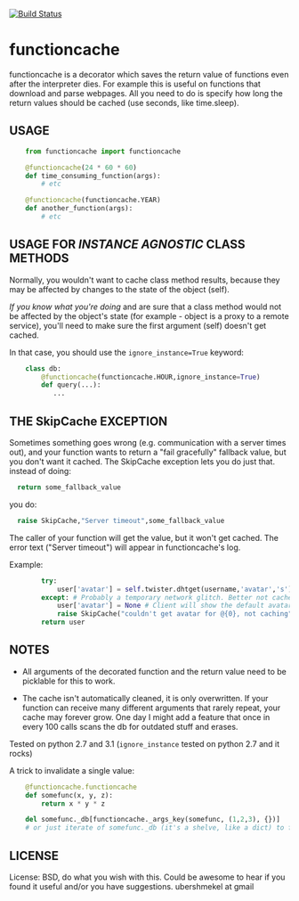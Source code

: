 [![Build Status](https://travis-ci.org/dwiel/functioncache.svg?branch=master)](https://travis-ci.org/dwiel/functioncache)

# functioncache

functioncache is a decorator which saves the return value of functions even
after the interpreter dies. For example this is useful on functions that
download and parse webpages. All you need to do is specify how long the return
values should be cached (use seconds, like time.sleep).

## USAGE

```python
    from functioncache import functioncache

    @functioncache(24 * 60 * 60)
    def time_consuming_function(args):
        # etc

    @functioncache(functioncache.YEAR)
    def another_function(args):
        # etc
```

## USAGE FOR *INSTANCE AGNOSTIC* CLASS METHODS

Normally, you wouldn't want to cache class method results, because they may be
affected by changes to the state of the object (self).

*If you know what you're doing* and are sure that a class method would not be
affected by the object's state (for example - object is a proxy to a remote
service), you'll need to make sure the first argument (self) doesn't get cached.

In that case, you should use the `ignore_instance=True` keyword:

```python
    class db:
        @functioncache(functioncache.HOUR,ignore_instance=True)
        def query(...):
           ...
```

## THE SkipCache EXCEPTION

Sometimes something goes wrong (e.g. communication with a server times out), and
your function wants to return a "fail gracefully" fallback value, but you don't
want it cached. The SkipCache exception lets you do just that.  instead of
doing:
```python
  return some_fallback_value
```
you do:

```python
  raise SkipCache,"Server timeout",some_fallback_value
```

The caller of your function will get the value, but it won't get cached.
The error text ("Server timeout") will appear in functioncache's log.

Example:

```python
        try:
            user['avatar'] = self.twister.dhtget(username,'avatar','s')[0]['p']['v'] # yes. it's a "real life" example :)
        except: # Probably a temporary network glitch. Better not cache
            user['avatar'] = None # Client will show the default avatar
            raise SkipCache("couldn't get avatar for @{0}, not caching".format(username),user)
        return user
```

## NOTES

- All arguments of the decorated function and the return value need to be
  picklable for this to work.

- The cache isn't automatically cleaned, it is only overwritten. If your
  function can receive many different arguments that rarely repeat, your cache
  may forever grow. One day I might add a feature that once in every 100 calls
  scans the db for outdated stuff and erases.

Tested on python 2.7 and 3.1
(`ignore_instance` tested on python 2.7 and it rocks)


A trick to invalidate a single value:

```python
    @functioncache.functioncache
    def somefunc(x, y, z):
        return x * y * z

    del somefunc._db[functioncache._args_key(somefunc, (1,2,3), {})]
    # or just iterate of somefunc._db (it's a shelve, like a dict) to find the right key.
```

## LICENSE

License: BSD, do what you wish with this. Could be awesome to hear if you found
it useful and/or you have suggestions. ubershmekel at gmail

